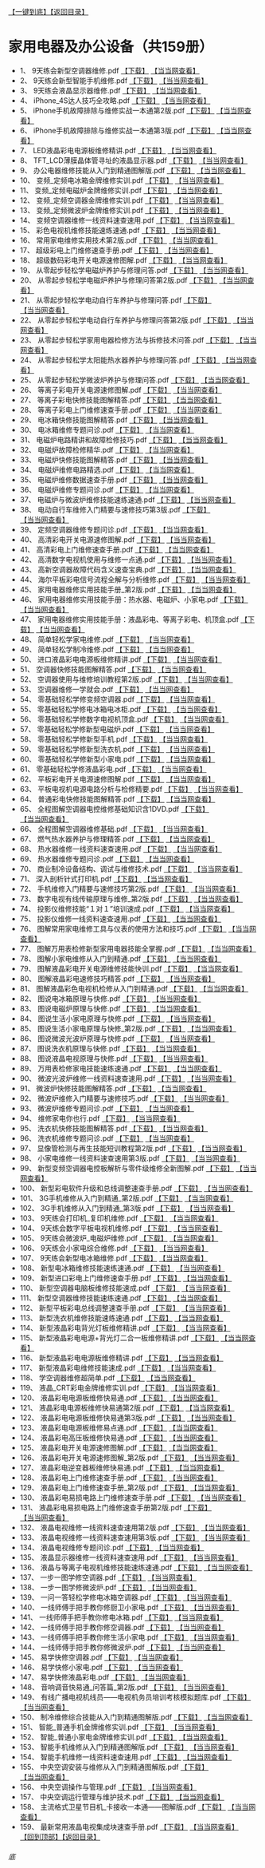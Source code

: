 [【一键到底】](#底)<a href="../../../#家用电器及办公设备共计159册已更完">【返回目录】</a>
# 家用电器及办公设备（共159册）
*	1、	9天练会新型空调器维修.pdf	[【下载】](https://474b.com/file/25713053-437652981)	[【当当网查看】](http://search.dangdang.com/?key=%9天练会新型空调器维修%&act=input)
*	2、	9天练会新型智能手机维修.pdf	[【下载】](https://474b.com/file/25713053-437652148)	[【当当网查看】](http://search.dangdang.com/?key=%9天练会新型智能手机维修%&act=input)
*	3、	9天练会液晶显示器维修.pdf	[【下载】](https://474b.com/file/25713053-437651929)	[【当当网查看】](http://search.dangdang.com/?key=%9天练会液晶显示器维修%&act=input)
*	4、	iPhone_4S达人技巧全攻略.pdf	[【下载】](https://474b.com/file/25713053-437651828)	[【当当网查看】](http://search.dangdang.com/?key=%iPhone_4S达人技巧全攻略%&act=input)
*	5、	iPhone手机故障排除与维修实战一本通第2版.pdf	[【下载】](https://474b.com/file/25713053-437651810)	[【当当网查看】](http://search.dangdang.com/?key=%iPhone手机故障排除与维修实战一本通第2版%&act=input)
*	6、	iPhone手机故障排除与维修实战一本通第3版.pdf	[【下载】](https://474b.com/file/25713053-437651793)	[【当当网查看】](http://search.dangdang.com/?key=%iPhone手机故障排除与维修实战一本通第3版%&act=input)
*	7、	LED液晶彩电电源板维修精讲.pdf	[【下载】](https://474b.com/file/25713053-437651757)	[【当当网查看】](http://search.dangdang.com/?key=%LED液晶彩电电源板维修精讲%&act=input)
*	8、	TFT_LCD薄膜晶体管寻址的液晶显示器.pdf	[【下载】](https://474b.com/file/25713053-437651726)	[【当当网查看】](http://search.dangdang.com/?key=%TFT_LCD薄膜晶体管寻址的液晶显示器%&act=input)
*	9、	办公电器维修技能从入门到精通图解版.pdf	[【下载】](https://474b.com/file/25713053-437651717)	[【当当网查看】](http://search.dangdang.com/?key=%办公电器维修技能从入门到精通图解版%&act=input)
*	10、	变频_定频电冰箱金牌维修实训.pdf	[【下载】](https://474b.com/file/25713053-437651678)	[【当当网查看】](http://search.dangdang.com/?key=%变频_定频电冰箱金牌维修实训%&act=input)
*	11、	变频_定频电磁炉金牌维修实训.pdf	[【下载】](https://474b.com/file/25713053-437651659)	[【当当网查看】](http://search.dangdang.com/?key=%变频_定频电磁炉金牌维修实训%&act=input)
*	12、	变频_定频空调器金牌维修实训.pdf	[【下载】](https://474b.com/file/25713053-437651657)	[【当当网查看】](http://search.dangdang.com/?key=%变频_定频空调器金牌维修实训%&act=input)
*	13、	变频_定频微波炉金牌维修实训.pdf	[【下载】](https://474b.com/file/25713053-437651636)	[【当当网查看】](http://search.dangdang.com/?key=%变频_定频微波炉金牌维修实训%&act=input)
*	14、	变频空调器维修一线资料速查速用.pdf	[【下载】](https://474b.com/file/25713053-437651629)	[【当当网查看】](http://search.dangdang.com/?key=%变频空调器维修一线资料速查速用%&act=input)
*	15、	彩色电视机维修技能速练速通.pdf	[【下载】](https://474b.com/file/25713053-437651610)	[【当当网查看】](http://search.dangdang.com/?key=%彩色电视机维修技能速练速通%&act=input)
*	16、	常用家电维修实用技术第2版.pdf	[【下载】](https://474b.com/file/25713053-437651528)	[【当当网查看】](http://search.dangdang.com/?key=%常用家电维修实用技术第2版%&act=input)
*	17、	超级彩电上门维修速查手册.pdf	[【下载】](https://474b.com/file/25713053-437651519)	[【当当网查看】](http://search.dangdang.com/?key=%超级彩电上门维修速查手册%&act=input)
*	18、	超级数码彩电开关电源速修图解.pdf	[【下载】](https://474b.com/file/25713053-437651510)	[【当当网查看】](http://search.dangdang.com/?key=%超级数码彩电开关电源速修图解%&act=input)
*	19、	从零起步轻松学电磁炉养护与修理问答.pdf	[【下载】](https://474b.com/file/25713053-437651431)	[【当当网查看】](http://search.dangdang.com/?key=%从零起步轻松学电磁炉养护与修理问答%&act=input)
*	20、	从零起步轻松学电磁炉养护与修理问答第2版.pdf	[【下载】](https://474b.com/file/25713053-437651444)	[【当当网查看】](http://search.dangdang.com/?key=%从零起步轻松学电磁炉养护与修理问答第2版%&act=input)
*	21、	从零起步轻松学电动自行车养护与修理问答.pdf	[【下载】](https://474b.com/file/25713053-437651417)	[【当当网查看】](http://search.dangdang.com/?key=%从零起步轻松学电动自行车养护与修理问答%&act=input)
*	22、	从零起步轻松学电动自行车养护与修理问答第2版.pdf	[【下载】](https://474b.com/file/25713053-437651423)	[【当当网查看】](http://search.dangdang.com/?key=%从零起步轻松学电动自行车养护与修理问答第2版%&act=input)
*	23、	从零起步轻松学家用电器检修方法与拆修技术问答.pdf	[【下载】](https://474b.com/file/25713053-437651405)	[【当当网查看】](http://search.dangdang.com/?key=%从零起步轻松学家用电器检修方法与拆修技术问答%&act=input)
*	24、	从零起步轻松学太阳能热水器养护与修理问答.pdf	[【下载】](https://474b.com/file/25713053-437651398)	[【当当网查看】](http://search.dangdang.com/?key=%从零起步轻松学太阳能热水器养护与修理问答%&act=input)
*	25、	从零起步轻松学微波炉养护与修理问答.pdf	[【下载】](https://474b.com/file/25713053-437651373)	[【当当网查看】](http://search.dangdang.com/?key=%从零起步轻松学微波炉养护与修理问答%&act=input)
*	26、	等离子彩电开关电源速修图解.pdf	[【下载】](https://474b.com/file/25713053-437651366)	[【当当网查看】](http://search.dangdang.com/?key=%等离子彩电开关电源速修图解%&act=input)
*	27、	等离子彩电快修技能图解精答.pdf	[【下载】](https://474b.com/file/25713053-437651340)	[【当当网查看】](http://search.dangdang.com/?key=%等离子彩电快修技能图解精答%&act=input)
*	28、	等离子彩电上门维修速查手册.pdf	[【下载】](https://474b.com/file/25713053-437651321)	[【当当网查看】](http://search.dangdang.com/?key=%等离子彩电上门维修速查手册%&act=input)
*	29、	电冰箱快修技能图解精答.pdf	[【下载】](https://474b.com/file/25713053-437651316)	[【当当网查看】](http://search.dangdang.com/?key=%电冰箱快修技能图解精答%&act=input)
*	30、	电冰箱维修专题问诊.pdf	[【下载】](https://474b.com/file/25713053-437651311)	[【当当网查看】](http://search.dangdang.com/?key=%电冰箱维修专题问诊%&act=input)
*	31、	电磁炉电路精讲和故障检修技巧.pdf	[【下载】](https://474b.com/file/25713053-437651283)	[【当当网查看】](http://search.dangdang.com/?key=%电磁炉电路精讲和故障检修技巧%&act=input)
*	32、	电磁炉故障检修精华.pdf	[【下载】](https://474b.com/file/25713053-437651280)	[【当当网查看】](http://search.dangdang.com/?key=%电磁炉故障检修精华%&act=input)
*	33、	电磁炉快修技能图解精答.pdf	[【下载】](https://474b.com/file/25713053-437651268)	[【当当网查看】](http://search.dangdang.com/?key=%电磁炉快修技能图解精答%&act=input)
*	34、	电磁炉维修电路精选.pdf	[【下载】](https://474b.com/file/25713053-437651249)	[【当当网查看】](http://search.dangdang.com/?key=%电磁炉维修电路精选%&act=input)
*	35、	电磁炉维修数据速查手册.pdf	[【下载】](https://474b.com/file/25713053-437651243)	[【当当网查看】](http://search.dangdang.com/?key=%电磁炉维修数据速查手册%&act=input)
*	36、	电磁炉维修专题问诊.pdf	[【下载】](https://474b.com/file/25713053-437651236)	[【当当网查看】](http://search.dangdang.com/?key=%电磁炉维修专题问诊%&act=input)
*	37、	电磁炉与微波炉维修技能速练速通.pdf	[【下载】](https://474b.com/file/25713053-437651221)	[【当当网查看】](http://search.dangdang.com/?key=%电磁炉与微波炉维修技能速练速通%&act=input)
*	38、	电动自行车维修入门精要与速修技巧第3版.pdf	[【下载】](https://474b.com/file/25713053-437651167)	[【当当网查看】](http://search.dangdang.com/?key=%电动自行车维修入门精要与速修技巧第3版%&act=input)
*	39、	定频空调器维修专题问诊.pdf	[【下载】](https://474b.com/file/25713053-437651151)	[【当当网查看】](http://search.dangdang.com/?key=%定频空调器维修专题问诊%&act=input)
*	40、	高清彩电开关电源速修图解.pdf	[【下载】](https://474b.com/file/25713053-437651140)	[【当当网查看】](http://search.dangdang.com/?key=%高清彩电开关电源速修图解%&act=input)
*	41、	高清彩电上门维修速查手册.pdf	[【下载】](https://474b.com/file/25713053-437651131)	[【当当网查看】](http://search.dangdang.com/?key=%高清彩电上门维修速查手册%&act=input)
*	42、	高清数字电视机使用与维修一点通.pdf	[【下载】](https://474b.com/file/25713053-437651121)	[【当当网查看】](http://search.dangdang.com/?key=%高清数字电视机使用与维修一点通%&act=input)
*	43、	高新空调器故障代码含义速查宝典.pdf	[【下载】](https://474b.com/file/25713053-437651105)	[【当当网查看】](http://search.dangdang.com/?key=%高新空调器故障代码含义速查宝典%&act=input)
*	44、	海尔平板彩电信号流程全解与分析维修.pdf	[【下载】](https://474b.com/file/25713053-437651102)	[【当当网查看】](http://search.dangdang.com/?key=%海尔平板彩电信号流程全解与分析维修%&act=input)
*	45、	家用电器维修实用技能手册_第2版.pdf	[【下载】](https://474b.com/file/25713053-437650997)	[【当当网查看】](http://search.dangdang.com/?key=%家用电器维修实用技能手册_第2版%&act=input)
*	46、	家用电器维修实用技能手册：热水器、电磁炉、小家电.pdf	[【下载】](https://474b.com/file/25713053-437651090)	[【当当网查看】](http://search.dangdang.com/?key=%家用电器维修实用技能手册：热水器、电磁炉、小家电%&act=input)
*	47、	家用电器维修实用技能手册：液晶彩电、等离子彩电、机顶盒.pdf	[【下载】](https://474b.com/file/25713053-437651042)	[【当当网查看】](http://search.dangdang.com/?key=%家用电器维修实用技能手册：液晶彩电、等离子彩电、机顶盒%&act=input)
*	48、	简单轻松学家电维修.pdf	[【下载】](https://474b.com/file/25713053-437650957)	[【当当网查看】](http://search.dangdang.com/?key=%简单轻松学家电维修%&act=input)
*	49、	简单轻松学制冷维修.pdf	[【下载】](https://474b.com/file/25713053-437650865)	[【当当网查看】](http://search.dangdang.com/?key=%简单轻松学制冷维修%&act=input)
*	50、	进口液晶彩电电源板维修精讲.pdf	[【下载】](https://474b.com/file/25713053-437650782)	[【当当网查看】](http://search.dangdang.com/?key=%进口液晶彩电电源板维修精讲%&act=input)
*	51、	空调器快修技能图解精答.pdf	[【下载】](https://474b.com/file/25713053-437650731)	[【当当网查看】](http://search.dangdang.com/?key=%空调器快修技能图解精答%&act=input)
*	52、	空调器使用与维修培训教程第2版.pdf	[【下载】](https://474b.com/file/25713053-437650703)	[【当当网查看】](http://search.dangdang.com/?key=%空调器使用与维修培训教程第2版%&act=input)
*	53、	空调器维修一学就会.pdf	[【下载】](https://474b.com/file/25713053-437650697)	[【当当网查看】](http://search.dangdang.com/?key=%空调器维修一学就会%&act=input)
*	54、	零基础轻松学修变频空调器.pdf	[【下载】](https://474b.com/file/25713053-437650618)	[【当当网查看】](http://search.dangdang.com/?key=%零基础轻松学修变频空调器%&act=input)
*	55、	零基础轻松学修电冰箱电冰柜.pdf	[【下载】](https://474b.com/file/25713053-437650595)	[【当当网查看】](http://search.dangdang.com/?key=%零基础轻松学修电冰箱电冰柜%&act=input)
*	56、	零基础轻松学修数字电视机顶盒.pdf	[【下载】](https://474b.com/file/25713053-437650590)	[【当当网查看】](http://search.dangdang.com/?key=%零基础轻松学修数字电视机顶盒%&act=input)
*	57、	零基础轻松学修新型电磁炉.pdf	[【下载】](https://474b.com/file/25713053-437650529)	[【当当网查看】](http://search.dangdang.com/?key=%零基础轻松学修新型电磁炉%&act=input)
*	58、	零基础轻松学修新型手机.pdf	[【下载】](https://474b.com/file/25713053-437650522)	[【当当网查看】](http://search.dangdang.com/?key=%零基础轻松学修新型手机%&act=input)
*	59、	零基础轻松学修新型洗衣机.pdf	[【下载】](https://474b.com/file/25713053-437650500)	[【当当网查看】](http://search.dangdang.com/?key=%零基础轻松学修新型洗衣机%&act=input)
*	60、	零基础轻松学修新型小家电.pdf	[【下载】](https://474b.com/file/25713053-437650484)	[【当当网查看】](http://search.dangdang.com/?key=%零基础轻松学修新型小家电%&act=input)
*	61、	零基础轻松学修液晶彩电.pdf	[【下载】](https://474b.com/file/25713053-437650463)	[【当当网查看】](http://search.dangdang.com/?key=%零基础轻松学修液晶彩电%&act=input)
*	62、	平板彩电开关电源速修图解.pdf	[【下载】](https://474b.com/file/25713053-437650429)	[【当当网查看】](http://search.dangdang.com/?key=%平板彩电开关电源速修图解%&act=input)
*	63、	平板电视机电源电路分析与检修精要.pdf	[【下载】](https://474b.com/file/25713053-437650402)	[【当当网查看】](http://search.dangdang.com/?key=%平板电视机电源电路分析与检修精要%&act=input)
*	64、	普通彩电快修技能图解精答.pdf	[【下载】](https://474b.com/file/25713053-437650384)	[【当当网查看】](http://search.dangdang.com/?key=%普通彩电快修技能图解精答%&act=input)
*	65、	全程图解空调器电控维修基础知识含1DVD.pdf	[【下载】](https://474b.com/file/25713053-437650337)	[【当当网查看】](http://search.dangdang.com/?key=%全程图解空调器电控维修基础知识含1DVD%&act=input)
*	66、	全程图解空调器维修基础.pdf	[【下载】](https://474b.com/file/25713053-437650065)	[【当当网查看】](http://search.dangdang.com/?key=%全程图解空调器维修基础%&act=input)
*	67、	燃气热水器养护与修理精答.pdf	[【下载】](https://474b.com/file/25713053-437649672)	[【当当网查看】](http://search.dangdang.com/?key=%燃气热水器养护与修理精答%&act=input)
*	68、	热水器维修一线资料速查速用.pdf	[【下载】](https://474b.com/file/25713053-437649662)	[【当当网查看】](http://search.dangdang.com/?key=%热水器维修一线资料速查速用%&act=input)
*	69、	热水器维修专题问诊.pdf	[【下载】](https://474b.com/file/25713053-437649640)	[【当当网查看】](http://search.dangdang.com/?key=%热水器维修专题问诊%&act=input)
*	70、	商业制冷设备结构、调试与维修技术.pdf	[【下载】](https://474b.com/file/25713053-437649609)	[【当当网查看】](http://search.dangdang.com/?key=%商业制冷设备结构、调试与维修技术%&act=input)
*	71、	深入剖析针式打印机.pdf	[【下载】](https://474b.com/file/25713053-437649599)	[【当当网查看】](http://search.dangdang.com/?key=%深入剖析针式打印机%&act=input)
*	72、	手机维修入门精要与速修技巧第2版.pdf	[【下载】](https://474b.com/file/25713053-437649577)	[【当当网查看】](http://search.dangdang.com/?key=%手机维修入门精要与速修技巧第2版%&act=input)
*	73、	数字电视有线传输原理与维修_第2版.pdf	[【下载】](https://474b.com/file/25713053-437649559)	[【当当网查看】](http://search.dangdang.com/?key=%数字电视有线传输原理与维修_第2版%&act=input)
*	74、	投影仪维修技能“１对１”培训速成.pdf	[【下载】](https://474b.com/file/25713053-437649544)	[【当当网查看】](http://search.dangdang.com/?key=%投影仪维修技能“１对１”培训速成%&act=input)
*	75、	投影仪维修一线资料速查速用.pdf	[【下载】](https://474b.com/file/25713053-437649441)	[【当当网查看】](http://search.dangdang.com/?key=%投影仪维修一线资料速查速用%&act=input)
*	76、	图解常用家电维修工具与仪表的使用方法和技巧.pdf	[【下载】](https://474b.com/file/25713053-437649422)	[【当当网查看】](http://search.dangdang.com/?key=%图解常用家电维修工具与仪表的使用方法和技巧%&act=input)
*	77、	图解万用表检修新型家用电器技能全掌握.pdf	[【下载】](https://474b.com/file/25713053-437648821)	[【当当网查看】](http://search.dangdang.com/?key=%图解万用表检修新型家用电器技能全掌握%&act=input)
*	78、	图解小家电维修从入门到精通.pdf	[【下载】](https://474b.com/file/25713053-437648752)	[【当当网查看】](http://search.dangdang.com/?key=%图解小家电维修从入门到精通%&act=input)
*	79、	图解液晶彩电开关电源维修技能快训.pdf	[【下载】](https://474b.com/file/25713053-437648708)	[【当当网查看】](http://search.dangdang.com/?key=%图解液晶彩电开关电源维修技能快训%&act=input)
*	80、	图解液晶彩电速修技巧精答.pdf	[【下载】](https://474b.com/file/25713053-437648596)	[【当当网查看】](http://search.dangdang.com/?key=%图解液晶彩电速修技巧精答%&act=input)
*	81、	图解液晶彩色电视机检修从入门到精通.pdf	[【下载】](https://474b.com/file/25713053-437648532)	[【当当网查看】](http://search.dangdang.com/?key=%图解液晶彩色电视机检修从入门到精通%&act=input)
*	82、	图说电冰箱原理与快修.pdf	[【下载】](https://474b.com/file/25713053-437648301)	[【当当网查看】](http://search.dangdang.com/?key=%图说电冰箱原理与快修%&act=input)
*	83、	图说电磁炉原理与快修.pdf	[【下载】](https://474b.com/file/25713053-437648272)	[【当当网查看】](http://search.dangdang.com/?key=%图说电磁炉原理与快修%&act=input)
*	84、	图说生活小家电原理与快修.pdf	[【下载】](https://474b.com/file/25713053-437648217)	[【当当网查看】](http://search.dangdang.com/?key=%图说生活小家电原理与快修%&act=input)
*	85、	图说生活小家电原理与快修_第2版.pdf	[【下载】](https://474b.com/file/25713053-437648211)	[【当当网查看】](http://search.dangdang.com/?key=%图说生活小家电原理与快修_第2版%&act=input)
*	86、	图说微波光波炉原理与快修.pdf	[【下载】](https://474b.com/file/25713053-437648188)	[【当当网查看】](http://search.dangdang.com/?key=%图说微波光波炉原理与快修%&act=input)
*	87、	图说洗衣机原理与快修.pdf	[【下载】](https://474b.com/file/25713053-437648150)	[【当当网查看】](http://search.dangdang.com/?key=%图说洗衣机原理与快修%&act=input)
*	88、	图说液晶电视原理与快修.pdf	[【下载】](https://474b.com/file/25713053-437648137)	[【当当网查看】](http://search.dangdang.com/?key=%图说液晶电视原理与快修%&act=input)
*	89、	万用表检修家电技能速练速通.pdf	[【下载】](https://474b.com/file/25713053-437648069)	[【当当网查看】](http://search.dangdang.com/?key=%万用表检修家电技能速练速通%&act=input)
*	90、	微波光波炉维修一线资料速查速用.pdf	[【下载】](https://474b.com/file/25713053-437647687)	[【当当网查看】](http://search.dangdang.com/?key=%微波光波炉维修一线资料速查速用%&act=input)
*	91、	微波炉快修技能图解精答.pdf	[【下载】](https://474b.com/file/25713053-437647662)	[【当当网查看】](http://search.dangdang.com/?key=%微波炉快修技能图解精答%&act=input)
*	92、	微波炉维修入门精要与速修技巧.pdf	[【下载】](https://474b.com/file/25713053-437647587)	[【当当网查看】](http://search.dangdang.com/?key=%微波炉维修入门精要与速修技巧%&act=input)
*	93、	微波炉维修专题问诊.pdf	[【下载】](https://474b.com/file/25713053-437647571)	[【当当网查看】](http://search.dangdang.com/?key=%微波炉维修专题问诊%&act=input)
*	94、	维修家电你也行.pdf	[【下载】](https://474b.com/file/25713053-437647545)	[【当当网查看】](http://search.dangdang.com/?key=%维修家电你也行%&act=input)
*	95、	洗衣机快修技能图解精答.pdf	[【下载】](https://474b.com/file/25713053-437647402)	[【当当网查看】](http://search.dangdang.com/?key=%洗衣机快修技能图解精答%&act=input)
*	96、	洗衣机维修专题问诊.pdf	[【下载】](https://474b.com/file/25713053-437647348)	[【当当网查看】](http://search.dangdang.com/?key=%洗衣机维修专题问诊%&act=input)
*	97、	显像管检测与再生技能短训教程第2版.pdf	[【下载】](https://474b.com/file/25713053-437647258)	[【当当网查看】](http://search.dangdang.com/?key=%显像管检测与再生技能短训教程第2版%&act=input)
*	98、	小家电维修一线资料速查速用第3版.pdf	[【下载】](https://474b.com/file/25713053-437647200)	[【当当网查看】](http://search.dangdang.com/?key=%小家电维修一线资料速查速用第3版%&act=input)
*	99、	新型变频空调器电控板解析与零件级维修全新图解.pdf	[【下载】](https://474b.com/file/25713053-437647185)	[【当当网查看】](http://search.dangdang.com/?key=%新型变频空调器电控板解析与零件级维修全新图解%&act=input)
*	100、	新型彩电软件升级和总线调整速查手册.pdf	[【下载】](https://474b.com/file/25713053-437647147)	[【当当网查看】](http://search.dangdang.com/?key=%新型彩电软件升级和总线调整速查手册%&act=input)
*	101、	3G手机维修从入门到精通_第2版.pdf	[【下载】](https://474b.com/file/25713053-437639673)	[【当当网查看】](http://search.dangdang.com/?key=%3G手机维修从入门到精通_第2版%&act=input)
*	102、	3G手机维修从入门到精通_第3版.pdf	[【下载】](https://474b.com/file/25713053-437639577)	[【当当网查看】](http://search.dangdang.com/?key=%3G手机维修从入门到精通_第3版%&act=input)
*	103、	9天练会打印机_复印机维修.pdf	[【下载】](https://474b.com/file/25713053-437639214)	[【当当网查看】](http://search.dangdang.com/?key=%9天练会打印机_复印机维修%&act=input)
*	104、	9天练会数字平板电视机维修.pdf	[【下载】](https://474b.com/file/25713053-437635506)	[【当当网查看】](http://search.dangdang.com/?key=%9天练会数字平板电视机维修%&act=input)
*	105、	9天练会微波炉_电磁炉维修.pdf	[【下载】](https://474b.com/file/25713053-437634802)	[【当当网查看】](http://search.dangdang.com/?key=%9天练会微波炉_电磁炉维修%&act=input)
*	106、	9天练会小家电综合维修.pdf	[【下载】](https://474b.com/file/25713053-437633550)	[【当当网查看】](http://search.dangdang.com/?key=%9天练会小家电综合维修%&act=input)
*	107、	9天练会新型电冰箱维修.pdf	[【下载】](https://474b.com/file/25713053-437630863)	[【当当网查看】](http://search.dangdang.com/?key=%9天练会新型电冰箱维修%&act=input)
*	108、	新型电冰箱维修技能速练速通.pdf	[【下载】](https://474b.com/file/25713053-437646995)	[【当当网查看】](http://search.dangdang.com/?key=%新型电冰箱维修技能速练速通%&act=input)
*	109、	新型进口彩电上门维修速查手册.pdf	[【下载】](https://474b.com/file/25713053-437646808)	[【当当网查看】](http://search.dangdang.com/?key=%新型进口彩电上门维修速查手册%&act=input)
*	110、	新型空调器电脑板维修技能速成.pdf	[【下载】](https://474b.com/file/25713053-437646794)	[【当当网查看】](http://search.dangdang.com/?key=%新型空调器电脑板维修技能速成%&act=input)
*	111、	新型空调器维修技能速练速通.pdf	[【下载】](https://474b.com/file/25713053-437646769)	[【当当网查看】](http://search.dangdang.com/?key=%新型空调器维修技能速练速通%&act=input)
*	112、	新型平板彩电总线调整速查手册.pdf	[【下载】](https://474b.com/file/25713053-437646501)	[【当当网查看】](http://search.dangdang.com/?key=%新型平板彩电总线调整速查手册%&act=input)
*	113、	新型洗衣机维修技能速练速通.pdf	[【下载】](https://474b.com/file/25713053-437646478)	[【当当网查看】](http://search.dangdang.com/?key=%新型洗衣机维修技能速练速通%&act=input)
*	114、	新型液晶彩电背光灯板维修精讲.pdf	[【下载】](https://474b.com/file/25713053-437646208)	[【当当网查看】](http://search.dangdang.com/?key=%新型液晶彩电背光灯板维修精讲%&act=input)
*	115、	新型液晶彩电电源+背光灯二合一板维修精讲.pdf	[【下载】](https://474b.com/file/25713053-437646160)	[【当当网查看】](http://search.dangdang.com/?key=%新型液晶彩电电源+背光灯二合一板维修精讲%&act=input)
*	116、	新型液晶彩电电源板维修精讲.pdf	[【下载】](https://474b.com/file/25713053-437646103)	[【当当网查看】](http://search.dangdang.com/?key=%新型液晶彩电电源板维修精讲%&act=input)
*	117、	新型液晶彩电维修技能速成.pdf	[【下载】](https://474b.com/file/25713053-437646052)	[【当当网查看】](http://search.dangdang.com/?key=%新型液晶彩电维修技能速成%&act=input)
*	118、	学空调器维修超简单.pdf	[【下载】](https://474b.com/file/25713053-437645710)	[【当当网查看】](http://search.dangdang.com/?key=%学空调器维修超简单%&act=input)
*	119、	液晶_CRT彩电金牌维修实训.pdf	[【下载】](https://474b.com/file/25713053-437644729)	[【当当网查看】](http://search.dangdang.com/?key=%液晶_CRT彩电金牌维修实训%&act=input)
*	120、	液晶彩电电源板维修快易通.pdf	[【下载】](https://474b.com/file/25713053-437644333)	[【当当网查看】](http://search.dangdang.com/?key=%液晶彩电电源板维修快易通%&act=input)
*	121、	液晶彩电电源板维修快易通第2版.pdf	[【下载】](https://474b.com/file/25713053-437644533)	[【当当网查看】](http://search.dangdang.com/?key=%液晶彩电电源板维修快易通第2版%&act=input)
*	122、	液晶彩电电源板维修快易通第3版.pdf	[【下载】](https://474b.com/file/25713053-437644391)	[【当当网查看】](http://search.dangdang.com/?key=%液晶彩电电源板维修快易通第3版%&act=input)
*	123、	液晶彩电电源板维修易点通.pdf	[【下载】](https://474b.com/file/25713053-437644301)	[【当当网查看】](http://search.dangdang.com/?key=%液晶彩电电源板维修易点通%&act=input)
*	124、	液晶彩电高压板维修快易通.pdf	[【下载】](https://474b.com/file/25713053-437644194)	[【当当网查看】](http://search.dangdang.com/?key=%液晶彩电高压板维修快易通%&act=input)
*	125、	液晶彩电开关电源速修图解.pdf	[【下载】](https://474b.com/file/25713053-437644169)	[【当当网查看】](http://search.dangdang.com/?key=%液晶彩电开关电源速修图解%&act=input)
*	126、	液晶彩电开关电源速修图解_第2版.pdf	[【下载】](https://474b.com/file/25713053-437644160)	[【当当网查看】](http://search.dangdang.com/?key=%液晶彩电开关电源速修图解_第2版%&act=input)
*	127、	液晶彩电逆变器板维修快易通.pdf	[【下载】](https://474b.com/file/25713053-437644094)	[【当当网查看】](http://search.dangdang.com/?key=%液晶彩电逆变器板维修快易通%&act=input)
*	128、	液晶彩电上门维修速查手册.pdf	[【下载】](https://474b.com/file/25713053-437644087)	[【当当网查看】](http://search.dangdang.com/?key=%液晶彩电上门维修速查手册%&act=input)
*	129、	液晶彩电上门维修速查手册_第2版.pdf	[【下载】](https://474b.com/file/25713053-437644084)	[【当当网查看】](http://search.dangdang.com/?key=%液晶彩电上门维修速查手册_第2版%&act=input)
*	130、	液晶彩电易损电路上门维修速查手册.pdf	[【下载】](https://474b.com/file/25713053-437644071)	[【当当网查看】](http://search.dangdang.com/?key=%液晶彩电易损电路上门维修速查手册%&act=input)
*	131、	液晶彩电易损电路上门维修速查手册第2版.pdf	[【下载】](https://474b.com/file/25713053-437644082)	[【当当网查看】](http://search.dangdang.com/?key=%液晶彩电易损电路上门维修速查手册第2版%&act=input)
*	132、	液晶电视维修一线资料速查速用第2版.pdf	[【下载】](https://474b.com/file/25713053-437644051)	[【当当网查看】](http://search.dangdang.com/?key=%液晶电视维修一线资料速查速用第2版%&act=input)
*	133、	液晶电视维修一线资料速查速用第3版.pdf	[【下载】](https://474b.com/file/25713053-437644004)	[【当当网查看】](http://search.dangdang.com/?key=%液晶电视维修一线资料速查速用第3版%&act=input)
*	134、	液晶电视维修专题问诊.pdf	[【下载】](https://474b.com/file/25713053-437643977)	[【当当网查看】](http://search.dangdang.com/?key=%液晶电视维修专题问诊%&act=input)
*	135、	液晶显示器维修一线资料速查速用.pdf	[【下载】](https://474b.com/file/25713053-437643970)	[【当当网查看】](http://search.dangdang.com/?key=%液晶显示器维修一线资料速查速用%&act=input)
*	136、	液晶与等离子电视机维修技能速练速通.pdf	[【下载】](https://474b.com/file/25713053-437643964)	[【当当网查看】](http://search.dangdang.com/?key=%液晶与等离子电视机维修技能速练速通%&act=input)
*	137、	一步一图学修空调器.pdf	[【下载】](https://474b.com/file/25713053-437643865)	[【当当网查看】](http://search.dangdang.com/?key=%一步一图学修空调器%&act=input)
*	138、	一步一图学修微波炉.pdf	[【下载】](https://474b.com/file/25713053-437643787)	[【当当网查看】](http://search.dangdang.com/?key=%一步一图学修微波炉%&act=input)
*	139、	一问一答轻松学修电冰箱空调器.pdf	[【下载】](https://474b.com/file/25713053-437643352)	[【当当网查看】](http://search.dangdang.com/?key=%一问一答轻松学修电冰箱空调器%&act=input)
*	140、	一线师傅手把手教你修厨卫小家电.pdf	[【下载】](https://474b.com/file/25713053-437643250)	[【当当网查看】](http://search.dangdang.com/?key=%一线师傅手把手教你修厨卫小家电%&act=input)
*	141、	一线师傅手把手教你修电冰箱.pdf	[【下载】](https://474b.com/file/25713053-437643208)	[【当当网查看】](http://search.dangdang.com/?key=%一线师傅手把手教你修电冰箱%&act=input)
*	142、	一线师傅手把手教你修空调器.pdf	[【下载】](https://474b.com/file/25713053-437643168)	[【当当网查看】](http://search.dangdang.com/?key=%一线师傅手把手教你修空调器%&act=input)
*	143、	一线师傅手把手教你修生活小家电.pdf	[【下载】](https://474b.com/file/25713053-437643105)	[【当当网查看】](http://search.dangdang.com/?key=%一线师傅手把手教你修生活小家电%&act=input)
*	144、	一线师傅手把手教你修微波炉.pdf	[【下载】](https://474b.com/file/25713053-437642313)	[【当当网查看】](http://search.dangdang.com/?key=%一线师傅手把手教你修微波炉%&act=input)
*	145、	易学快修空调器.pdf	[【下载】](https://474b.com/file/25713053-437642254)	[【当当网查看】](http://search.dangdang.com/?key=%易学快修空调器%&act=input)
*	146、	易学快修小家电.pdf	[【下载】](https://474b.com/file/25713053-437641907)	[【当当网查看】](http://search.dangdang.com/?key=%易学快修小家电%&act=input)
*	147、	易学快修液晶彩电.pdf	[【下载】](https://474b.com/file/25713053-437641617)	[【当当网查看】](http://search.dangdang.com/?key=%易学快修液晶彩电%&act=input)
*	148、	音响调音快易通_问答篇_第2版.pdf	[【下载】](https://474b.com/file/25713053-437641146)	[【当当网查看】](http://search.dangdang.com/?key=%音响调音快易通_问答篇_第2版%&act=input)
*	149、	有线广播电视机线员——电视机务员培训考核模拟题库.pdf	[【下载】](https://474b.com/file/25713053-437641130)	[【当当网查看】](http://search.dangdang.com/?key=%有线广播电视机线员——电视机务员培训考核模拟题库%&act=input)
*	150、	制冷维修综合技能从入门到精通图解版.pdf	[【下载】](https://474b.com/file/25713053-437641123)	[【当当网查看】](http://search.dangdang.com/?key=%制冷维修综合技能从入门到精通图解版%&act=input)
*	151、	智能_普通手机金牌维修实训.pdf	[【下载】](https://474b.com/file/25713053-437640790)	[【当当网查看】](http://search.dangdang.com/?key=%智能_普通手机金牌维修实训%&act=input)
*	152、	智能_普通小家电金牌维修实训.pdf	[【下载】](https://474b.com/file/25713053-437640700)	[【当当网查看】](http://search.dangdang.com/?key=%智能_普通小家电金牌维修实训%&act=input)
*	153、	智能手机维修从入门到精通图解版.pdf	[【下载】](https://474b.com/file/25713053-437640684)	[【当当网查看】](http://search.dangdang.com/?key=%智能手机维修从入门到精通图解版%&act=input)
*	154、	智能手机维修一线资料速查速用.pdf	[【下载】](https://474b.com/file/25713053-437640501)	[【当当网查看】](http://search.dangdang.com/?key=%智能手机维修一线资料速查速用%&act=input)
*	155、	中央空调安装与维修从入门到精通图解版.pdf	[【下载】](https://474b.com/file/25713053-437640390)	[【当当网查看】](http://search.dangdang.com/?key=%中央空调安装与维修从入门到精通图解版%&act=input)
*	156、	中央空调操作与管理.pdf	[【下载】](https://474b.com/file/25713053-437640240)	[【当当网查看】](http://search.dangdang.com/?key=%中央空调操作与管理%&act=input)
*	157、	中央空调运行管理与维护技术.pdf	[【下载】](https://474b.com/file/25713053-437640226)	[【当当网查看】](http://search.dangdang.com/?key=%中央空调运行管理与维护技术%&act=input)
*	158、	主流格式卫星节目机_卡接收一本通——图解版.pdf	[【下载】](https://474b.com/file/25713053-437640220)	[【当当网查看】](http://search.dangdang.com/?key=%主流格式卫星节目机_卡接收一本通——图解版%&act=input)
*	159、	最新常用液晶电视集成块速查手册.pdf	[【下载】](https://474b.com/file/25713053-437639691)	[【当当网查看】](http://search.dangdang.com/?key=%最新常用液晶电视集成块速查手册%&act=input)
<br>[【回到顶部】](#readme)<a href="../../../#家用电器及办公设备共计159册已更完">【返回目录】</a>
###### 底
